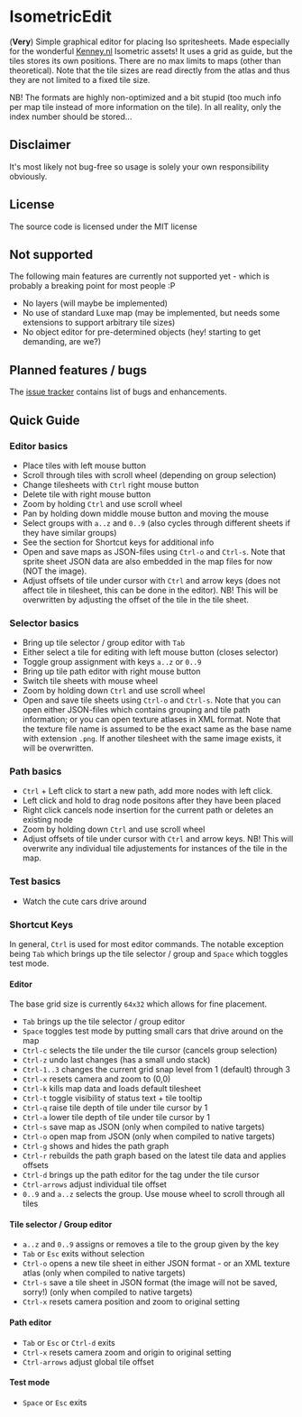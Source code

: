 # IsometricEdit
(**Very**) Simple graphical editor for placing Iso spritesheets. Made especially for the wonderful [Kenney.nl](http://kenney.nl) Isometric assets!
It uses a grid as guide, but the tiles stores its own positions. There are no max limits to maps (other than theoretical). Note that the tile sizes are read directly from the atlas and thus they are not limited to a fixed tile size.

NB! The formats are highly non-optimized and a bit stupid (too much info per map tile instead of more information on the tile). In all reality, only the index number should be stored...

## Disclaimer
It's most likely not bug-free so usage is solely your own responsibility obviously.

## License
The source code is licensed under the MIT license

## Not supported
The following main features are currently not supported yet - which is probably a breaking point for most people :P
- No layers (will maybe be implemented)
- No use of standard Luxe map (may be implemented, but needs some extensions to support arbitrary tile sizes)
- No object editor for pre-determined objects (hey! starting to get demanding, are we?)

## Planned features / bugs
The [issue tracker](https://github.com/DjPale/IsometricEdit/issues) contains list of bugs and enhancements.

## Quick Guide

### Editor basics
- Place tiles with left mouse button
- Scroll through tiles with scroll wheel (depending on group selection)
- Change tilesheets with `Ctrl` right mouse button
- Delete tile with right mouse button
- Zoom by holding `Ctrl` and use scroll wheel
- Pan by holding down middle mouse button and moving the mouse
- Select groups with `a..z` and `0..9` (also cycles through different sheets if they have similar groups)
- See the section for Shortcut keys for additional info
- Open and save maps as JSON-files using `Ctrl-o` and `Ctrl-s`. Note that sprite sheet JSON data are also embedded in the map files for 
now (NOT the image).
- Adjust offsets of tile under cursor with `Ctrl` and arrow keys (does not affect tile in tilesheet, this can be done in the editor). NB! This will be overwritten by adjusting the offset of the tile in the tile sheet.

### Selector basics
- Bring up tile selector / group editor with `Tab`
- Either select a tile for editing with left mouse button (closes selector)
- Toggle group assignment with keys `a..z` or `0..9`
- Bring up tile path editor with right mouse button
- Switch tile sheets with mouse wheel
- Zoom by holding down `Ctrl` and use scroll wheel
- Open and save tile sheets using `Ctrl-o` and `Ctrl-s`. Note that you can open either JSON-files which contains grouping and tile path information; or you can open texture atlases in XML format. Note that the texture file name is assumed to be the exact same as the base name with extension `.png`. If another tilesheet with the same image exists, it will be overwritten.

### Path basics
- `Ctrl` + Left click to start a new path, add more nodes with left click.
- Left click and hold to drag node positons after they have been placed
- Right click cancels node insertion for the current path or deletes an existing node
- Zoom by holding down `Ctrl` and use scroll wheel
- Adjust offsets of tile under cursor with `Ctrl` and arrow keys. NB! This will overwrite any individual tile adjustements for instances of the tile in the map.

### Test basics
- Watch the cute cars drive around

### Shortcut Keys

In general, `Ctrl` is used for most editor commands. The notable exception being `Tab` which brings up the tile selector / group and `Space` which toggles test mode.

#### Editor

The base grid size is currently `64x32` which allows for fine placement.

- `Tab` brings up the tile selector / group editor
- `Space` toggles test mode by putting small cars that drive around on the map
- `Ctrl-c` selects the tile under the tile cursor (cancels group selection)
- `Ctrl-z` undo last changes (has a small undo stack)
- `Ctrl-1..3` changes the current grid snap level from 1 (default) through 3
- `Ctrl-x` resets camera and zoom to (0,0)
- `Ctrl-k` kills map data and loads default tilesheet
- `Ctrl-t` toggle visibility of status text + tile tooltip
- `Ctrl-q` raise tile depth of tile under tile cursor by 1
- `Ctrl-a` lower tile depth of tile under tile cursor by 1
- `Ctrl-s` save map as JSON (only when compiled to native targets)
- `Ctrl-o` open map from JSON (only when compiled to native targets)
- `Ctrl-g` shows and hides the path graph
- `Ctrl-r` rebuilds the path graph based on the latest tile data and applies offsets
- `Ctrl-d` brings up the path editor for the tag under the tile cursor
- `Ctrl-arrows` adjust individual tile offset
- `0..9` and `a..z` selects the group. Use mouse wheel to scroll through all tiles

#### Tile selector / Group editor

- `a..z` and `0..9` assigns or removes a tile to the group given by the key
- `Tab` or `Esc` exits without selection
- `Ctrl-o` opens a new tile sheet in either JSON format - or an XML texture atlas (only when compiled to native targets)
- `Ctrl-s` save a tile sheet in JSON format (the image will not be saved, sorry!) (only when compiled to native targets)
- `Ctrl-x` resets camera position and zoom to original setting

#### Path editor

- `Tab` or `Esc` or `Ctrl-d` exits
- `Ctrl-x` resets camera zoom and origin to original setting
- `Ctrl-arrows` adjust global tile offset

#### Test mode

- `Space` or `Esc` exits
